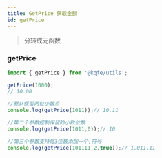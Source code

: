 ```yaml
---
title: GetPrice 获取金额
id: getPrice
---
```


> 分转成元函数

### getPrice

```typescript
import { getPrice } from '@kqfe/utils';

getPrice(1000);
// 10.00
```

```typescript run
//默认保留两位小数点
console.log(getPrice(1011));// 10.11

//第二个参数控制保留的小数位数
console.log(getPrice(1011,0));// 10

//第三个参数支持每3位数添加一个,符号
console.log(getPrice(101111,2,true));// 1,011.11

```
